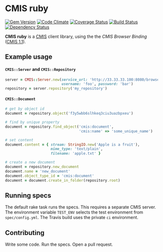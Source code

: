# CMIS ruby

[![Gem Version](https://img.shields.io/gem/v/cmis-ruby.svg)](https://rubygems.org/gems/cmis-ruby)
[![Code Climate](http://img.shields.io/codeclimate/github/UP-nxt/cmis-ruby.svg)](https://codeclimate.com/github/UP-nxt/cmis-ruby)
[![Coverage Status](https://img.shields.io/coveralls/UP-nxt/cmis-ruby.svg)]()
[![Build Status](http://img.shields.io/travis/UP-nxt/cmis-ruby.svg)](https://coveralls.io/r/UP-nxt/cmis-ruby)
[![Dependency Status](http://img.shields.io/gemnasium/UP-nxt/cmis-ruby.svg)](https://gemnasium.com/UP-nxt/cmis-ruby)

**CMIS ruby** is a [CMIS](http://chemistry.apache.org/project/cmis.html) client library, using the the _CMIS Browser Binding_ ([CMIS 1.1](http://docs.oasis-open.org/cmis/CMIS/v1.1/CMIS-v1.1.html)).

## Example usage

#### `CMIS::Server` and `CMIS::Repository`

```ruby
server = CMIS::Server.new(service_url: 'http://33.33.33.100:8080/browser',
                          username: 'foo', password: 'bar')
repository = server.repository('my_repository')
```

#### `CMIS::Document`

```ruby
# get by object id
document = repository.object('f3y5wbb6slhkeq3ciu3uazbpxeu')

# find by unique property
document = repository.find_object('cmis:document', 
                                  'cmis:name' => 'some_unique_name')

# set content
document.content = { stream: StringIO.new('Apple is a fruit'),
                     mime_type: 'text/plain',
                     filename: 'apple.txt' }

# create a new document
document = repository.new_document
document.name = 'new_document'
document.object_type_id = 'cmis:document'
document = document.create_in_folder(repository.root)
```

## Running specs

The default rake task runs the specs. This requires a separate CMIS server. The environment variable `TEST_ENV` selects the test environment from `spec/config.yml`. The Travis build uses the private `ci` environment.

## Contributing

Write some code. Run the specs. Open a pull request.
